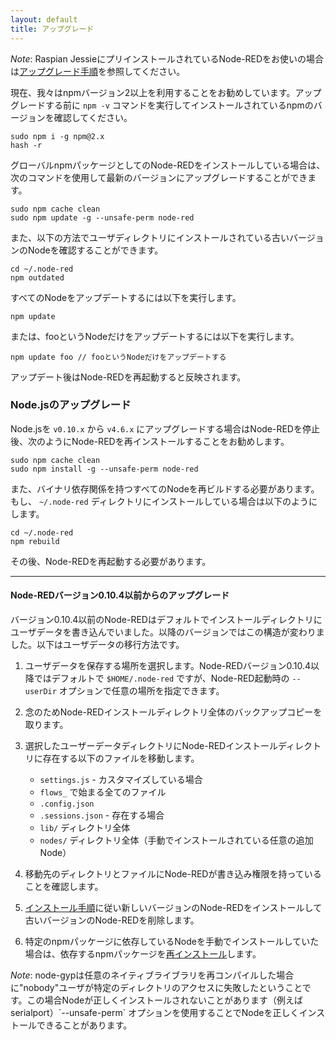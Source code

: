 ```yaml
---
layout: default
title: アップグレード
---
```


<div class="doc-callout"><em>Note</em>: Raspian JessieにプリインストールされているNode-REDをお使いの場合は<a href="/docs/hardware/raspberrypi#upgrading">アップグレード手順</a>を参照してください。</div>

現在、我々はnpmバージョン2以上を利用することをお勧めしています。アップグレードする前に `npm -v` コマンドを実行してインストールされているnpmのバージョンを確認してください。

    sudo npm i -g npm@2.x
    hash -r

グローバルnpmパッケージとしてのNode-REDをインストールしている場合は、次のコマンドを使用して最新のバージョンにアップグレードすることができます。

    sudo npm cache clean
    sudo npm update -g --unsafe-perm node-red

また、以下の方法でユーザディレクトリにインストールされている古いバージョンのNodeを確認することができます。

    cd ~/.node-red
    npm outdated

すべてのNodeをアップデートするには以下を実行します。

    npm update

または、fooというNodeだけをアップデートするには以下を実行します。

    npm update foo // fooというNodeだけをアップデートする

アップデート後はNode-REDを再起動すると反映されます。

### Node.jsのアップグレード

Node.jsを `v0.10.x` から `v4.6.x` にアップグレードする場合はNode-REDを停止後、次のようにNode-REDを再インストールすることをお勧めします。

    sudo npm cache clean
    sudo npm install -g --unsafe-perm node-red

また、バイナリ依存関係を持つすべてのNodeを再ビルドする必要があります。もし、 `~/.node-red` ディレクトリにインストールしている場合は以下のようにします。

    cd ~/.node-red
    npm rebuild

その後、Node-REDを再起動する必要があります。

----

#### Node-REDバージョン0.10.4以前からのアップグレード

バージョン0.10.4以前のNode-REDはデフォルトでインストールディレクトリにユーザデータを書き込んでいました。以降のバージョンではこの構造が変わりました。以下はユーザデータの移行方法です。

1. ユーザデータを保存する場所を選択します。Node-REDバージョン0.10.4以降ではデフォルトで `$HOME/.node-red` ですが、Node-RED起動時の `--userDir` オプションで任意の場所を指定できます。

2. 念のためNode-REDインストールディレクトリ全体のバックアップコピーを取ります。

3. 選択したユーザーデータディレクトリにNode-REDインストールディレクトリに存在する以下のファイルを移動します。

   - `settings.js` - カスタマイズしている場合
   - `flows_` で始まる全てのファイル
   - `.config.json`
   - `.sessions.json` - 存在する場合
   - `lib/` ディレクトリ全体
   - `nodes/` ディレクトリ全体（手動でインストールされている任意の追加Node）

4. 移動先のディレクトリとファイルにNode-REDが書き込み権限を持っていることを確認します。

5. [インストール手順](installation)に従い新しいバージョンのNode-REDをインストールして古いバージョンのNode-REDを削除します。

6. 特定のnpmパッケージに依存しているNodeを手動でインストールしていた場合は、依存するnpmパッケージを[再インストール](adding-nodes)します。

<div class="doc-callout">
<em>Note</em>: node-gypは任意のネイティブライブラリを再コンパイルした場合に"nobody"ユーザが特定のディレクトリのアクセスに失敗したということです。この場合Nodeが正しくインストールされないことがあります（例えばserialport）`--unsafe-perm` オプションを使用することでNodeを正しくインストールできることがあります。
</div>
